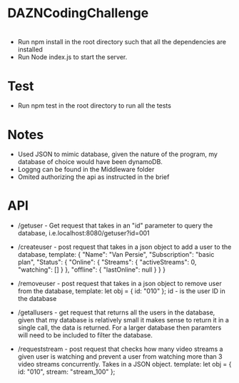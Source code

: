 # DAZNCodingChallenge

#

- Run npm install in the root directory such that all the dependencies are installed
- Run Node index.js to start the server.

# Test

- Run npm test in the root directory to run all the tests

# Notes

- Used JSON to mimic database, given the nature of the program,
  my database of choice would have been dynamoDB.
- Loggng can be found in the Middleware folder
- Omited authorizing the api as instructed in the brief

# API

- /getuser - Get request that takes in an "id" parameter to query the database, i.e.localhost:8080/getuser?id=001
- /createuser - post request that takes in a json object to add a user to the database, template:
  {
  "Name": "Van Persie",
  "Subscription": "basic plan",
  "Status": {
  "Online": {
  "Streams": {
  "activeStreams": 0,
  "watching": []
  }
  },
  "offline": { "lastOnline": null }
  }
  }
- /removeuser - post request that takes in a json object to remove user from the database, template:
  let obj = { id: "010" };
  id - is the user ID in the database

- /getallusers - get request that returns all the users in the database, given that my database is relatively small it makes sense to return it in a single call, the data is returned. For a larger database then paramters will need to be included to filter the database.

- /requeststream - post request that checks how many video streams a given user is watching and prevent a user
  from watching more than 3 video streams concurrently. Takes in a JSON object. template:
  let obj = {
  id: "010",
  stream: "stream_100"
  };
